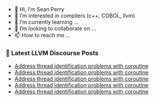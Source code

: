 - 👋 Hi, I’m Sean Perry
- 👀 I’m interested in compilers (c++, COBOL, llvm)
- 🌱 I’m currently learning ...
- 💞️ I’m looking to collaborate on ...
- 📫 How to reach me ...

<!---
s66perry/s66perry is a ✨ special ✨ repository because its `README.md` (this file) appears on your GitHub profile.
You can click the Preview link to take a look at your changes.
--->
### 📕 Latest LLVM Discourse Posts

<!-- DISCOURSE-LLVM:START -->
- [Address thread identification problems with coroutine](https://discourse.llvm.org/t/address-thread-identification-problems-with-coroutine/62015?page=2#post_22)
- [Address thread identification problems with coroutine](https://discourse.llvm.org/t/address-thread-identification-problems-with-coroutine/62015?page=2#post_21)
- [Address thread identification problems with coroutine](https://discourse.llvm.org/t/address-thread-identification-problems-with-coroutine/62015#post_20)
- [Address thread identification problems with coroutine](https://discourse.llvm.org/t/address-thread-identification-problems-with-coroutine/62015#post_19)
- [Address thread identification problems with coroutine](https://discourse.llvm.org/t/address-thread-identification-problems-with-coroutine/62015#post_18)
<!-- DISCOURSE-LLVM:END -->
